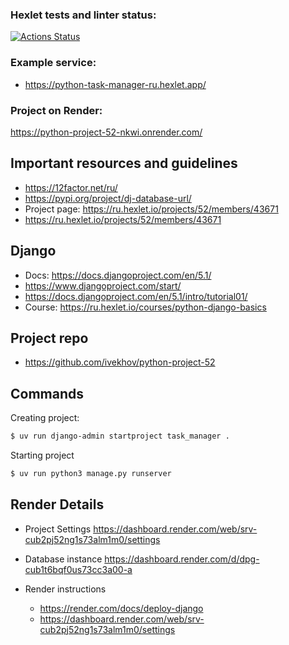 ### Hexlet tests and linter status:
[![Actions Status](https://github.com/ivekhov/python-project-52/actions/workflows/hexlet-check.yml/badge.svg)](https://github.com/ivekhov/python-project-52/actions)

### Example service:

- https://python-task-manager-ru.hexlet.app/ 


### Project on Render: 
https://python-project-52-nkwi.onrender.com/

## Important resources and guidelines

- https://12factor.net/ru/ 
- https://pypi.org/project/dj-database-url/
- Project page: https://ru.hexlet.io/projects/52/members/43671
- https://ru.hexlet.io/projects/52/members/43671

## Django

- Docs: https://docs.djangoproject.com/en/5.1/ 
- https://www.djangoproject.com/start/
- https://docs.djangoproject.com/en/5.1/intro/tutorial01/ 
- Course: https://ru.hexlet.io/courses/python-django-basics 


## Project repo
- https://github.com/ivekhov/python-project-52



## Commands 

Creating project:

```bash
$ uv run django-admin startproject task_manager .
```

Starting project
```bash
$ uv run python3 manage.py runserver
```


## Render Details 

- Project Settings  https://dashboard.render.com/web/srv-cub2pj52ng1s73alm1m0/settings 

- Database instance https://dashboard.render.com/d/dpg-cub1t6bqf0us73cc3a00-a

- Render instructions

    - https://render.com/docs/deploy-django
    - https://dashboard.render.com/web/srv-cub2pj52ng1s73alm1m0/settings

